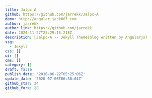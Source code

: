 ```yaml
---
title: Jalpc A
github: https://github.com/jarrekk/Jalpc-A
demo: http://angular.jack003.com
author: jarrekk
author_link: https://github.com/jarrekk
date: 2024-11-27T23:29:15.218Z
description: 🍅Jalpc-A -- Jekyll Theme(blog written by Angularjs)
ssg:
  - Jekyll
css: []
ui: []
cms: []
category: []
draft: false
publish_date: '2016-06-22T05:25:06Z'
update_date: '2020-07-06T06:30:04Z'
github_star: 34
github_fork: 28
---
```

